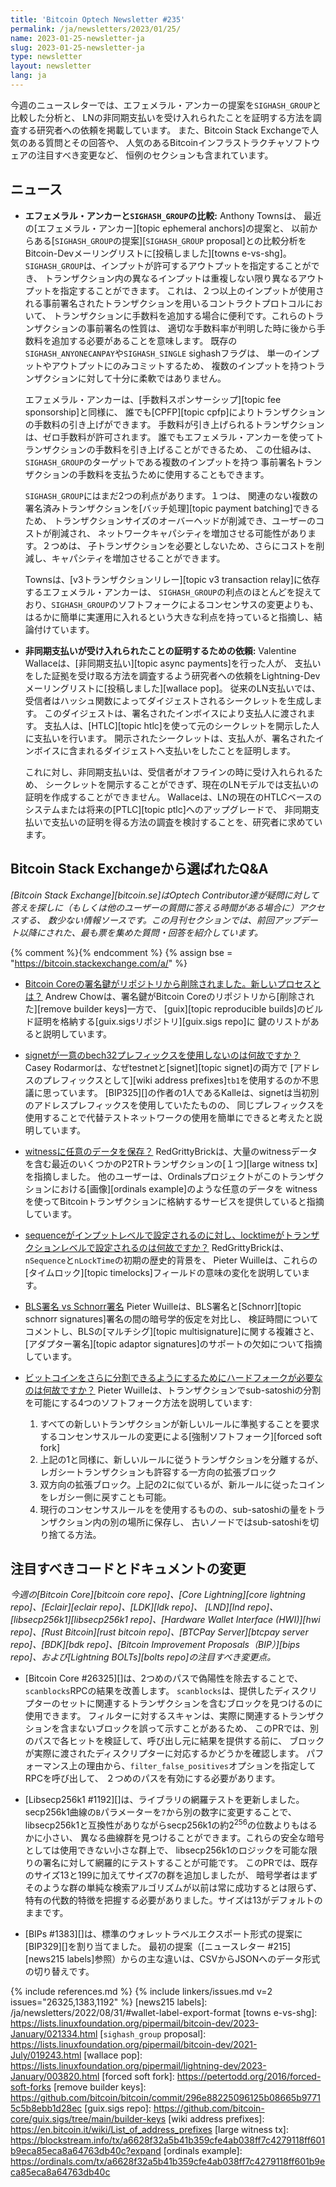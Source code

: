 ```yaml
---
title: 'Bitcoin Optech Newsletter #235'
permalink: /ja/newsletters/2023/01/25/
name: 2023-01-25-newsletter-ja
slug: 2023-01-25-newsletter-ja
type: newsletter
layout: newsletter
lang: ja
---
```

今週のニュースレターでは、エフェメラル・アンカーの提案を`SIGHASH_GROUP`と比較した分析と、
LNの非同期支払いを受け入れられたことを証明する方法を調査する研究者への依頼を掲載しています。
また、Bitcoin Stack Exchangeで人気のある質問とその回答や、
人気のあるBitcoinインフラストラクチャソフトウェアの注目すべき変更など、
恒例のセクションも含まれています。

## ニュース

- **エフェメラル・アンカーと`SIGHASH_GROUP`の比較:** Anthony Townsは、
  最近の[エフェメラル・アンカー][topic ephemeral anchors]の提案と、
  以前からある[`SIGHASH_GROUP`の提案][`SIGHASH_GROUP` proposal]との比較分析を
  Bitcoin-Devメーリングリストに[投稿しました][towns e-vs-shg]。
  `SIGHASH_GROUP`は、インプットが許可するアウトプットを指定することができ、
  トランザクション内の異なるインプットは重複しない限り異なるアウトプットを指定することができます。
  これは、２つ以上のインプットが使用される事前署名されたトランザクションを用いるコントラクトプロトコルにおいて、
  トランザクションに手数料を追加する場合に便利です。これらのトランザクションの事前署名の性質は、
  適切な手数料率が判明した時に後から手数料を追加する必要があることを意味します。
  既存の`SIGHASH_ANYONECANPAY`や`SIGHASH_SINGLE` sighashフラグは、
  単一のインプットやアウトプットにのみコミットするため、
  複数のインプットを持つトランザクションに対して十分に柔軟ではありません。

  エフェメラル・アンカーは、[手数料スポンサーシップ][topic fee sponsorship]と同様に、
  誰でも[CPFP][topic cpfp]によりトランザクションの手数料の引き上げができます。
  手数料が引き上げられるトランザクションは、ゼロ手数料が許可されます。
  誰でもエフェメラル・アンカーを使ってトランザクションの手数料を引き上げることができるため、
  この仕組みは、`SIGHASH_GROUP`のターゲットである複数のインプットを持つ
  事前署名トランザクションの手数料を支払うために使用することもできます。

  `SIGHASH_GROUP`にはまだ2つの利点があります。１つは、
  関連のない複数の署名済みトランザクションを[バッチ処理][topic payment batching]できるため、
  トランザクションサイズのオーバーヘッドが削減でき、ユーザーのコストが削減され、
  ネットワークキャパシティを増加させる可能性があります。２つめは、
  子トランザクションを必要としないため、さらにコストを削減し、キャパシティを増加させることができます。

  Townsは、[v3トランザクションリレー][topic v3 transaction relay]に依存するエフェメラル・アンカーは、
  `SIGHASH_GROUP`の利点のほとんどを捉えており、`SIGHASH_GROUP`のソフトフォークによるコンセンサスの変更よりも、
  はるかに簡単に実運用に入れるという大きな利点を持っていると指摘し、結論付けています。

- **<!--request-for-proof-that-an-async-payment-was-accepted-->非同期支払いが受け入れられたことの証明するための依頼:**
  Valentine Wallaceは、[非同期支払い][topic async payments]を行った人が、
  支払いをした証拠を受け取る方法を調査するよう研究者への依頼をLightning-Devメーリングリストに[投稿しました][wallace pop]。
  従来のLN支払いでは、受信者はハッシュ関数によってダイジェストされるシークレットを生成します。
  このダイジェストは、署名されたインボイスにより支払人に渡されます。
  支払人は、[HTLC][topic htlc]を使って元のシークレットを開示した人に支払いを行います。
  開示されたシークレットは、支払人が、署名されたインボイスに含まれるダイジェストへ支払いをしたことを証明します。

  これに対し、非同期支払いは、受信者がオフラインの時に受け入れられるため、
  シークレットを開示することができず、現在のLNモデルでは支払いの証明を作成することができません。
  Wallaceは、LNの現在のHTLCベースのシステムまたは将来の[PTLC][topic ptlc]へのアップグレードで、
  非同期支払いで支払いの証明を得る方法の調査を検討することを、研究者に求めています。

## Bitcoin Stack Exchangeから選ばれたQ&A

*[Bitcoin Stack Exchange][bitcoin.se]はOptech Contributor達が疑問に対して答えを探しに（もしくは他のユーザーの質問に答える時間がある場合に）アクセスする、
数少ない情報ソースです。この月刊セクションでは、前回アップデート以降にされた、最も票を集めた質問・回答を紹介しています。*

{% comment %}<!-- https://bitcoin.stackexchange.com/search?tab=votes&q=created%3a1m..%20is%3aanswer -->{% endcomment %}
{% assign bse = "https://bitcoin.stackexchange.com/a/" %}

- [Bitcoin Coreの署名鍵がリポジトリから削除されました。新しいプロセスとは？]({{bse}}116649)
  Andrew Chowは、署名鍵がBitcoin Coreのリポジトリから[削除された][remove builder keys]一方で、
  [guix][topic reproducible builds]のビルド証明を格納する[guix.sigsリポジトリ][guix.sigs repo]に
  鍵のリストがあると説明しています。

- [signetが一意のbech32プレフィックスを使用しないのは何故ですか？]({{bse}}116630)
  Casey Rodarmorは、なぜtestnetと[signet][topic signet]の両方で
  [アドレスのプレフィックスとして][wiki address prefixes]`tb1`を使用するのか不思議に思っています。
  [BIP325][]の作者の1人であるKalleは、signetは当初別のアドレスプレフィックスを使用していたたものの、
  同じプレフィックスを使用することで代替テストネットワークの使用を簡単にできると考えたと説明しています。

- [witnessに任意のデータを保存？]({{bse}}116875)
  RedGrittyBrickは、大量のwitnessデータを含む最近のいくつかのP2TRトランザクションの[１つ][large witness tx]を指摘しました。
  他のユーザーは、Ordinalsプロジェクトがこのトランザクションにおける[画像][ordinals example]のような任意のデータを
  witnessを使ってBitcoinトランザクションに格納するサービスを提供していると指摘しています。

- [sequenceがインプットレベルで設定されるのに対し、locktimeがトランザクションレベルで設定されるのは何故ですか？]({{bse}}116706)
  RedGrittyBrickは、`nSequence`と`nLockTime`の初期の歴史的背景を、
  Pieter Wuilleは、これらの[タイムロック][topic timelocks]フィールドの意味の変化を説明しています。

- [BLS署名 vs Schnorr署名]({{bse}}116551)
  Pieter Wuilleは、BLS署名と[Schnorr][topic schnorr signatures]署名の間の暗号学的仮定を対比し、
  検証時間についてコメントし、BLSの[マルチシグ][topic multisignature]に関する複雑さと、
  [アダプター署名][topic adaptor signatures]のサポートの欠如について指摘しています。

- [<!--why-exactly-would-adding-further-divisibility-to-bitcoin-require-a-hard-fork-->ビットコインをさらに分割できるようにするためにハードフォークが必要なのは何故ですか？]({{bse}}116584)
  Pieter Wuilleは、トランザクションでsub-satoshiの分割を可能にする4つのソフトフォーク方法を説明しています:

  1. すべての新しいトランザクションが新しいルールに準拠することを要求するコンセンサスルールの変更による[強制ソフトフォーク][forced soft fork]
  2. 上記の1と同様に、新しいルールに従うトランザクションを分離するが、レガシートランザクションも許容する一方向の拡張ブロック
  3. 双方向の拡張ブロック。上記の2に似ているが、新ルールに従ったコインをレガシー側に戻すことも可能。
  4. 現行のコンセンサスルールをを使用するものの、sub-satoshiの量をトランザクション内の別の場所に保存し、
     古いノードではsub-satoshiを切り捨てる方法。

## 注目すべきコードとドキュメントの変更

*今週の[Bitcoin Core][bitcoin core repo]、[Core
Lightning][core lightning repo]、[Eclair][eclair repo]、[LDK][ldk repo]、
[LND][lnd repo]、[libsecp256k1][libsecp256k1 repo]、[Hardware Wallet
Interface (HWI)][hwi repo]、[Rust Bitcoin][rust bitcoin repo]、[BTCPay
Server][btcpay server repo]、[BDK][bdk repo]、[Bitcoin Improvement
Proposals（BIP）][bips repo]、および[Lightning BOLTs][bolts repo]の注目すべき変更点。*

- [Bitcoin Core #26325][]は、2つめのパスで偽陽性を除去することで、`scanblocks`RPCの結果を改善します。
  `scanblocks`は、提供したディスクリプターのセットに関連するトランザクションを含むブロックを見つけるのに使用できます。
  フィルターに対するスキャンは、実際に関連するトランザクションを含まないブロックを誤って示すことがあるため、
  このPRでは、別のパスで各ヒットを検証して、呼び出し元に結果を提供する前に、
  ブロックが実際に渡されたディスクリプターに対応するかどうかを確認します。
  パフォーマンス上の理由から、`filter_false_positives`オプションを指定してRPCを呼び出して、
  ２つめのパスを有効にする必要があります。

- [Libsecp256k1 #1192][]は、ライブラリの網羅テストを更新しました。
  secp256k1曲線の`B`パラメーターを`7`から別の数字に変更することで、
  libsecp256k1と互換性がありながらsecp256k1の約2<sup>256</sup>の位数よりもはるかに小さい、
  異なる曲線群を見つけることができます。これらの安全な暗号としては使用できない小さな群上で、
  libsecp256k1のロジックを可能な限りの署名に対して網羅的にテストすることが可能です。
  このPRでは、既存のサイズ13と199に加えてサイズ7の群を追加しましたが、
  暗号学者はまずそのような群の単純な検索アルゴリズムが以前は常に成功するとは限らず、
  特有の代数的特徴を把握する必要がありました。サイズは13がデフォルトのままです。

- [BIPs #1383][]は、標準のウォレットラベルエクスポート形式の提案に[BIP329][]を割り当てました。
  最初の提案（[ニュースレター #215][news215 labels]参照）からの主な違いは、CSVからJSONへのデータ形式の切り替えです。

{% include references.md %}
{% include linkers/issues.md v=2 issues="26325,1383,1192" %}
[news215 labels]: /ja/newsletters/2022/08/31/#wallet-label-export-format
[towns e-vs-shg]: https://lists.linuxfoundation.org/pipermail/bitcoin-dev/2023-January/021334.html
[`sighash_group` proposal]: https://lists.linuxfoundation.org/pipermail/bitcoin-dev/2021-July/019243.html
[wallace pop]: https://lists.linuxfoundation.org/pipermail/lightning-dev/2023-January/003820.html
[forced soft fork]: https://petertodd.org/2016/forced-soft-forks
[remove builder keys]: https://github.com/bitcoin/bitcoin/commit/296e88225096125b08665b97715c5b8ebb1d28ec
[guix.sigs repo]: https://github.com/bitcoin-core/guix.sigs/tree/main/builder-keys
[wiki address prefixes]: https://en.bitcoin.it/wiki/List_of_address_prefixes
[large witness tx]: https://blockstream.info/tx/a6628f32a5b41b359cfe4ab038ff7c4279118ff601b9eca85eca8a64763db40c?expand
[ordinals example]: https://ordinals.com/tx/a6628f32a5b41b359cfe4ab038ff7c4279118ff601b9eca85eca8a64763db40c
